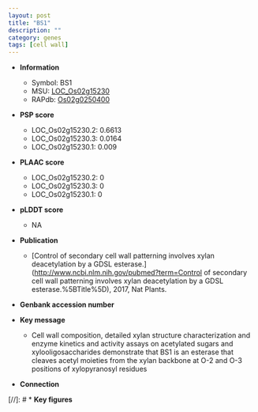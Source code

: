 ```yaml
---
layout: post
title: "BS1"
description: ""
category: genes
tags: [cell wall]
---
```


* **Information**  
    + Symbol: BS1  
    + MSU: [LOC_Os02g15230](http://rice.plantbiology.msu.edu/cgi-bin/ORF_infopage.cgi?orf=LOC_Os02g15230)  
    + RAPdb: [Os02g0250400](http://rapdb.dna.affrc.go.jp/viewer/gbrowse_details/irgsp1?name=Os02g0250400)  

* **PSP score**  
    + LOC_Os02g15230.2: 0.6613 
    + LOC_Os02g15230.3: 0.0164 
    + LOC_Os02g15230.1: 0.009 

* **PLAAC score**  
    + LOC_Os02g15230.2: 0 
    + LOC_Os02g15230.3: 0 
    + LOC_Os02g15230.1: 0 

* **pLDDT score**
    + NA


* **Publication**  
    + [Control of secondary cell wall patterning involves xylan deacetylation by a GDSL esterase.](http://www.ncbi.nlm.nih.gov/pubmed?term=Control of secondary cell wall patterning involves xylan deacetylation by a GDSL esterase.%5BTitle%5D), 2017, Nat Plants.

* **Genbank accession number**  

* **Key message**  
    + Cell wall composition, detailed xylan structure characterization and enzyme kinetics and activity assays on acetylated sugars and xylooligosaccharides demonstrate that BS1 is an esterase that cleaves acetyl moieties from the xylan backbone at O-2 and O-3 positions of xylopyranosyl residues

* **Connection**  

[//]: # * **Key figures**  


